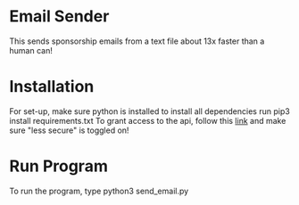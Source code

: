 # Email Sender
This sends sponsorship emails from a text file about 13x faster than a human can! </br>
<h1>Installation</h1>
For set-up, make sure python is installed 
to install all dependencies run pip3 install requirements.txt
To grant access to the api, follow this <a href="https://myaccount.google.com/lesssecureapps">link</a> and make sure "less secure" is toggled on!
<h1>Run Program</h1>
To run the program, type python3 send_email.py
